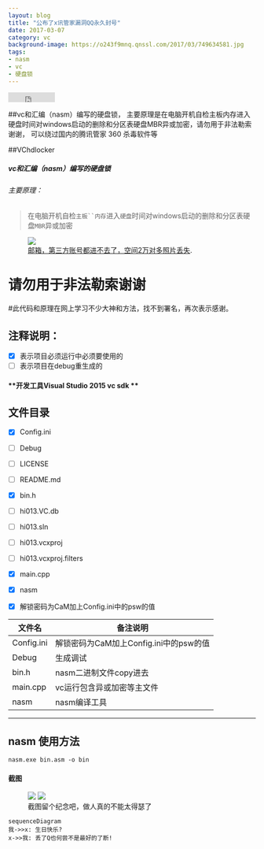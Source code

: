 ```yaml
---
layout: blog
title: "公布了x讯管家漏洞QQ永久封号"
date: 2017-03-07
category: vc
background-image: https://o243f9mnq.qnssl.com/2017/03/749634581.jpg
tags:
- nasm
- vc
- 硬盘锁
---
```

 

<iframe src="http://ghbtns.com/github-btn.html?user=liberxue&repo=VChdlocker&type=fork&count=true" allowtransparency="true" frameborder="0" scrolling="0" width="95" height="20"></iframe>

##vc和汇编（nasm）编写的硬盘锁，
主要原理是在电脑开机自检主板内存进入硬盘时间对windows启动的删除和分区表硬盘MBR异或加密，请勿用于非法勒索谢谢， 可以绕过国内的腾讯管家 360 杀毒软件等

##VChdlocker
##### vc和汇编（nasm）编写的硬盘锁
###### 主要原理：
>在电脑开机自检`主板``内存`进入`硬盘`时间对windows启动的删除和分区表硬盘`MBR`异或加密

<figure>
	<a href="http://farm9.staticflickr.com/8426/7758832526_cc8f681e48_b.jpg"><img src="http://farm9.staticflickr.com/8426/7758832526_cc8f681e48_c.jpg"></a>
	<figcaption><a href="http://www.flickr.com/photos/80901381@N04/7758832526/" title="Morning Fog Emerging From Trees by A Guy Taking Pictures, on Flickr">邮箱，第三方账号都进不去了，空间2万对多照片丢失</a>.</figcaption>
</figure>

# 请勿用于非法勒索谢谢
#此代码和原理在网上学习不少大神和方法，找不到署名，再次表示感谢。

注释说明：
---
- [x] 表示项目必须运行中必须要使用的   
- [ ] 表示项目在debug重生成的

#### **开发工具Visual Studio 2015 vc sdk **

文件目录
----
- [x] Config.ini
- [ ] Debug
- [ ] LICENSE
- [ ] README.md
- [x] bin.h
- [ ] hi013.VC.db
- [ ] hi013.sln
- [ ] hi013.vcxproj
- [ ] hi013.vcxproj.filters
- [x] main.cpp
- [x] nasm
- [x] 解锁密码为CaM加上Config.ini中的psw的值


文件名  | 备注说明 
---|---
Config.ini | 解锁密码为CaM加上Config.ini中的psw的值
Debug | 生成调试
bin.h | nasm二进制文件copy进去
main.cpp | vc运行包含异或加密等主文件
nasm | nasm编译工具

------
nasm 使用方法
----


```
nasm.exe bin.asm -o bin
```
#### 截图

<figure class="half">
    <a href="/upload-img/WX20170309-083646@2x.png"><img src="/upload-img/qq.jpeg"></a>
    <a href=""><img src="/upload-img/VChdlocker.png"></a>
    <figcaption>截图留个纪念吧，做人真的不能太得瑟了</figcaption>
</figure>


```
sequenceDiagram
我->>x: 生日快乐?
x->>我: 丢了Q也何尝不是最好的了断!
```
